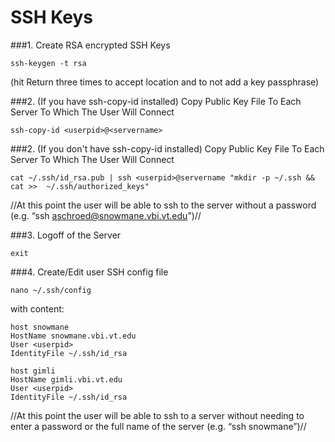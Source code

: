 # SSH Keys

###1. Create RSA encrypted SSH Keys

    ssh-keygen -t rsa 

(hit Return three times to accept location and to not add a key passphrase)

###2. (If you have ssh-copy-id installed) Copy Public Key File To Each Server To Which The User Will Connect

    ssh-copy-id <userpid>@<servername>

###2. (If you don't have ssh-copy-id installed) Copy Public Key File To Each Server To Which The User Will Connect

    cat ~/.ssh/id_rsa.pub | ssh <userpid>@servername "mkdir -p ~/.ssh && cat >>  ~/.ssh/authorized_keys"

//At this point the user will be able to ssh to the server without a password (e.g. “ssh aschroed@snowmane.vbi.vt.edu”)//

###3. Logoff of the Server

    exit

###4. Create/Edit user SSH config file

    nano ~/.ssh/config

with content:

    host snowmane
    HostName snowmane.vbi.vt.edu
    User <userpid>
    IdentityFile ~/.ssh/id_rsa
   
    host gimli
    HostName gimli.vbi.vt.edu
    User <userpid>
    IdentityFile ~/.ssh/id_rsa

//At this point the user will be able to ssh to a server without needing to enter a password or the full name of the server (e.g. “ssh snowmane”)//